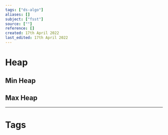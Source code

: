 ```yaml
---
tags: ["ds-algo"]
aliases: []
subject: ["fsst"]
source: [""]
reference: []
created: 17th April 2022
last_edited: 17th April 2022
---
```


# Heap
## Min Heap
## Max Heap

---
# Tags